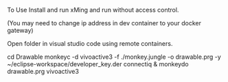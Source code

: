 To Use
Install and run xMing and run without access control.

(You may need to change ip address in dev container to your docker gateway)

Open folder in visual studio code using remote containers.

cd Drawable
monkeyc -d vivoactive3 -f ./monkey.jungle -o drawable.prg -y ~/eclipse-workspace/developer_key.der
connectiq &
monkeydo drawable.prg vivoactive3
